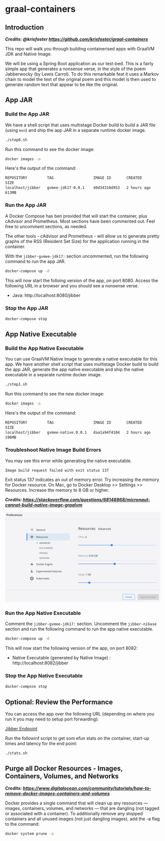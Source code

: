 # graal-containers

## Introduction

***Credits: @krisfoster https://github.com/krisfoster/graal-containers***

This repo will walk you through building containerised apps with GraalVM JDK and Native Image.

We will be using a Spring Boot application as our test-bed. This is a fairly simple app that
generates a nonsense verse, in the style of the poem Jabberwocky (by Lewis Carrol). To do this remarkable
feat it uses a Markov chain to model the text of the original poem and this model is then used to generate random text that appear to be like the original.

## App JAR

### Build the App JAR

We have a shell script that uses multistage Docker build to build a JAR file (using `mvn`) and ship the app JAR in a separate runtime docker image.

```bash
./step0.sh
```

Run this command to see the docker image:

```bash
docker images -a
```
Here's the output of the command:
```
REPOSITORY         TAG                  IMAGE ID       CREATED       SIZE
localhost/jibber   gvmee-jdk17-0.0.1    40d34310d953   2 hours ago   613MB
```

### Run the App JAR

A Docker Compose has ben provided that will start the container, plus cAdvisor and Prometheus. Most sections have been commented out. Feel free to uncomment sections, as needed.

The other tools - cAdvisor and Prometheus - will allow us to generate pretty graphs of the RSS (Resident Set Size) for the application running in the container.

With the `jibber-gvmee-jdk17:` section uncommented, run the following command to run the app JAR.

```bash
docker-compose up -d
```

This will now start the folloing version of the app, on port 8080. Access the following URL in a browser and you should see a nonsense verse. 

* Java: http://localhost:8080/jibber

### Stop the App JAR

```bash
docker-compose stop
```

## App Native Executable

### Build the App Native Executable

You can use GraalVM Native Image to generate a native executable for this app. We have another shell script that uses multistage Docker build to build the app JAR, generate the app native executable and  ship the native executable in a separate runtime docker image.

```bash
./step1.sh
```

Run this command to see the new docker image:

```bash
docker images -a
```
Here's the output of the command:
```
REPOSITORY         TAG                  IMAGE ID       CREATED       SIZE
localhost/jibber   gvmee-native.0.0.1   daa1a94f4104   2 hours ago   196MB
```

### Troubleshoot Native Image Build Errors

You may see this error while generating the native executable.

```
Image build request failed with exit status 137
```

Exit status 137 indicates an out of memory error. Try increasing the memory for Docker resource. On Mac, go to Docker Desktop >> Settings >> Resources. Increase the memory to 8 GB or higher.

***Credits: https://stackoverflow.com/questions/68148868/micronaut-cannot-build-native-image-graalvm***

![Docker Memory Settings](images/docker-memory-settings.png)


### Run the App Native Executable

Comment the `jibber-gvmee-jdk17:` section. Uncomment the `jibber-nibase` section and run the following command to run the app native executable.

```bash
docker-compose up -d
```

This will now start the following version of the app, on port 8082:

* Native Executable (generated by Native Image) : http://localhost:8082/jibber

### Stop the App Native Executable

```bash
docker-compose stop
```


## Optional: Review the Performance

You can access the app over the following URL (depending on where you run it you may need to setup port forwarding):

[Jibber Endpoint](http://localhost:8081/jibber)

Run the followinf script to get som efun stats on the container, start-up times and latency for the end point:

```bash
./stats.sh
```


## Purge all Docker Resources - Images, Containers, Volumes, and Networks

***Credits: https://www.digitalocean.com/community/tutorials/how-to-remove-docker-images-containers-and-volumes***

Docker provides a single command that will clean up any resources — images, containers, volumes, and networks — that are dangling (not tagged or associated with a container). To additionally remove any stopped containers and all unused images (not just dangling images), add the -a flag to the command:

```bash
docker system prune -a
```